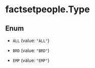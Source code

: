 # factsetpeople.Type

## Enum


* `ALL` (value: `"ALL"`)

* `BRD` (value: `"BRD"`)

* `EMP` (value: `"EMP"`)



